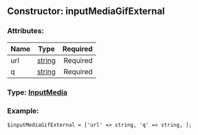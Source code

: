 ## Constructor: inputMediaGifExternal  

### Attributes:

| Name     |    Type       | Required |
|----------|:-------------:|---------:|
|url|[string](../types/string.md) | Required|
|q|[string](../types/string.md) | Required|


### Type: [InputMedia](../types/InputMedia.md)

### Example:


```
$inputMediaGifExternal = ['url' => string, 'q' => string, ];
```